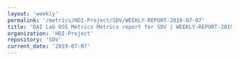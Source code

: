 ```yaml
---
layout: 'weekly'
permalink: '/metrics/HDI-Project/SDV/WEEKLY-REPORT-2019-07-07'
title: 'DAI Lab OSS Metrics Metrics report for SDV | WEEKLY-REPORT-2019-07-07'
organization: 'HDI-Project'
repository: 'SDV'
current_date: '2019-07-07'
---
```

